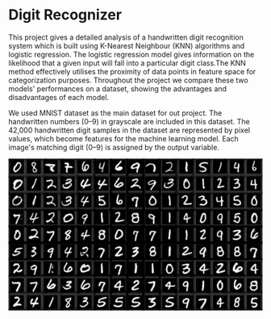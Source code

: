 # Digit Recognizer
This project gives a detailed analysis of a 
handwritten digit recognition system which is built using K-Nearest Neighbour (KNN) algorithms and logistic regression. 
The logistic regression model gives information on the likelihood 
that a given input will fall into a particular digit class.The KNN 
method effectively utilises the proximity of data points in feature 
space for categorization purposes. Throughout the project we 
compare these two models' performances on a dataset, showing 
the advantages and disadvantages of each model.

We used MNIST dataset as the main dataset for out project. The handwritten numbers (0–9) in 
grayscale are included in this dataset. The 42,000 handwritten 
digit samples in the dataset are represented by pixel values, 
which become features for the machine learning model. Each 
image's matching digit (0–9) is assigned by the output 
variable.

![alt text](https://github.com/dahami4096/Digit-Recognizer/blob/main/MNIST-handwritten-digits-dataset-image.jpeg?raw=true)
